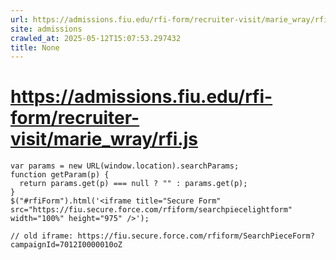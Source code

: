 ```yaml
---
url: https://admissions.fiu.edu/rfi-form/recruiter-visit/marie_wray/rfi.js
site: admissions
crawled_at: 2025-05-12T15:07:53.297432
title: None
---
```


# https://admissions.fiu.edu/rfi-form/recruiter-visit/marie_wray/rfi.js

```
var params = new URL(window.location).searchParams;
function getParam(p) {
  return params.get(p) === null ? "" : params.get(p);
}
$("#rfiForm").html('<iframe title="Secure Form" src="https://fiu.secure.force.com/rfiform/searchpiecelightform" width="100%" height="975" />');

// old iframe: https://fiu.secure.force.com/rfiform/SearchPieceForm?campaignId=7012I0000010oZ
```


